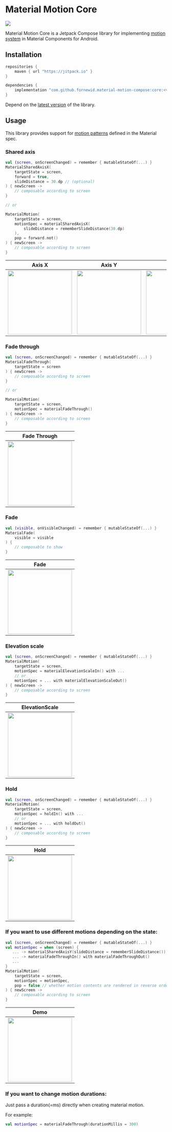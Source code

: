 # Material Motion Core

<a href="https://jitpack.io/#fornewid/material-motion-compose"><img src="https://jitpack.io/v/fornewid/material-motion-compose.svg"/></a>

Material Motion Core is a Jetpack Compose library for implementing [motion system](https://material.io/develop/android/theming/motion/) in Material Components for Android.

## Installation

```gradle
repositories {
    maven { url "https://jitpack.io" }
}

dependencies {
    implementation "com.github.fornewid.material-motion-compose:core:<version>"
}
```

Depend on the [latest version](https://github.com/fornewid/material-motion-compose/releases) of the library.

## Usage

This library provides support for [motion patterns](https://material.io/design/motion/the-motion-system.html) defined in the Material spec.

### Shared axis

```kt
val (screen, onScreenChanged) = remember { mutableStateOf(...) }
MaterialSharedAxisX(
    targetState = screen,
    forward = true,
    slideDistance = 30.dp // (optional)
) { newScreen ->
    // composable according to screen
}

// or

MaterialMotion(
    targetState = screen,
    motionSpec = materialSharedAxisX(
        slideDistance = rememberSlideDistance(30.dp)
    ),
    pop = forward.not()
) { newScreen ->
    // composable according to screen
}
```

| Axis X                     | Axis Y                     | Axis Z                     |
| -------------------------- | -------------------------- | -------------------------- |
| <img width="200" src="docs/shared_axis_x.gif" /> | <img width="200" src="docs/shared_axis_y.gif" /> | <img width="200" src="docs/shared_axis_z.gif" /> |

### Fade through

```kt
val (screen, onScreenChanged) = remember { mutableStateOf(...) }
MaterialFadeThrough(
    targetState = screen
) { newScreen ->
    // composable according to screen
}

// or

MaterialMotion(
    targetState = screen,
    motionSpec = materialFadeThrough()
) { newScreen ->
    // composable according to screen
}
```

| Fade Through               |
| -------------------------- |
| <img width="200" src="docs/fade_through.gif" /> |

### Fade

```kt
val (visible, onVisibleChanged) = remember { mutableStateOf(...) }
MaterialFade(
    visible = visible
) {
    // composable to show
}
```

| Fade                       |
| -------------------------- |
| <img width="200" src="docs/fade.gif" /> |

### Elevation scale

```kt
val (screen, onScreenChanged) = remember { mutableStateOf(...) }
MaterialMotion(
    targetState = screen,
    motionSpec = materialElevationScaleIn() with ...
    // or
    motionSpec = ... with materialElevationScaleOut()
) { newScreen ->
    // composable according to screen
}
```

| ElevationScale             |
| -------------------------- |
| <img width="200" src="docs/elevation_scale.gif" /> |

### Hold

```kt
val (screen, onScreenChanged) = remember { mutableStateOf(...) }
MaterialMotion(
    targetState = screen,
    motionSpec = holdIn() with ...
    // or
    motionSpec = ... with holdOut()
) { newScreen ->
    // composable according to screen
}
```

| Hold                       |
| -------------------------- |
| <img width="200" src="docs/hold.gif" /> |

### If you want to use different motions depending on the state:

```kt
val (screen, onScreenChanged) = remember { mutableStateOf(...) }
val motionSpec = when (screen) {
   ... -> materialSharedAxisY(slideDistance = rememberSlideDistance())
   ... -> materialFadeThroughIn() with materialFadeThroughOut()
   ...
}
MaterialMotion(
    targetState = screen,
    motionSpec = motionSpec,
    pop = false // whether motion contents are rendered in reverse order.
) { newScreen ->
    // composable according to screen
}
```

| Demo                       |
| -------------------------- |
| <img width="200" src="docs/demo.gif" /> |

### If you want to change motion durations:

Just pass a duration(=ms) directly when creating material motion.

For example:
```kt
val motionSpec = materialFadeThrough(durationMillis = 300)
```

